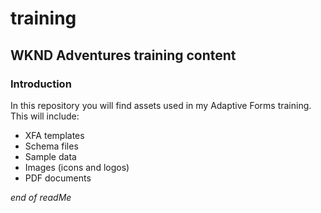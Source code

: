 # training
## WKND Adventures training content

### Introduction
In this repository you will find assets used in my Adaptive Forms training.  This will include:

- XFA templates
- Schema files
- Sample data
- Images (icons and logos)
- PDF documents

*end of readMe*
